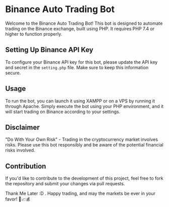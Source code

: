 # Binance Auto Trading Bot

Welcome to the Binance Auto Trading Bot! This bot is designed to automate trading on the Binance exchange, built using PHP. It requires PHP 7.4 or higher to function properly.

## Setting Up Binance API Key
To configure your Binance API key for this bot, please update the API key and secret in the `setting.php` file. Make sure to keep this information secure.

## Usage
To run the bot, you can launch it using XAMPP or on a VPS by running it through Apache. Simply execute the bot using your PHP environment, and it will start trading on Binance according to your settings.

## Disclaimer
"Do With Your Own Risk" - Trading in the cryptocurrency market involves risks. Please use this bot responsibly and be aware of the potential financial risks involved.

## Contribution
If you'd like to contribute to the development of this project, feel free to fork the repository and submit your changes via pull requests.

Thank Me Later :D . Happy trading, and may the markets be ever in your favor! 🚀📈💰
